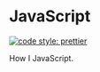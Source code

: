 # JavaScript

[![code style: prettier](https://img.shields.io/badge/code_style-prettier-ff69b4.svg?style=flat-square)](https://github.com/prettier/prettier)

How I JavaScript.
